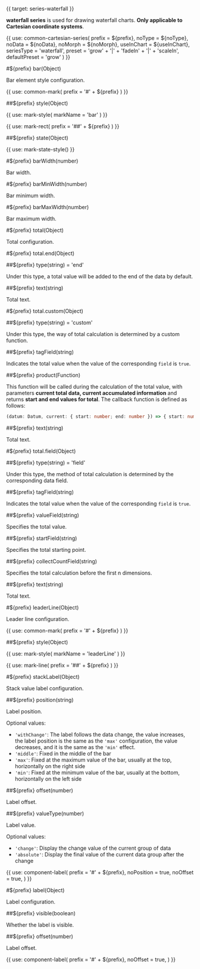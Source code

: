{{ target: series-waterfall }}

<!-- IWaterfallSeriesSpec -->

**waterfall series** is used for drawing waterfall charts. **Only applicable to Cartesian coordinate systems**.

{{ use: common-cartesian-series(
  prefix = ${prefix},
  noType = ${noType},
  noData = ${noData},
  noMorph = ${noMorph},
  useInChart = ${useInChart},
  seriesType = 'waterfall',
  preset = 'grow' + '|' + 'fadeIn' + '|' + 'scaleIn',
  defaultPreset = 'grow'
) }}

#${prefix} bar(Object)

Bar element style configuration.

{{ use: common-mark(
  prefix = '#' + ${prefix}
) }}

##${prefix} style(Object)

{{ use: mark-style(
  markName = 'bar'
) }}

{{ use: mark-rect(
  prefix = '##' + ${prefix}
) }}

##${prefix} state(Object)

{{ use: mark-state-style() }}

#${prefix} barWidth(number)

Bar width.

#${prefix} barMinWidth(number)

Bar minimum width.

#${prefix} barMaxWidth(number)

Bar maximum width.

#${prefix} total(Object)

Total configuration.

#${prefix} total.end(Object)

##${prefix} type(string) = 'end'

Under this type, a total value will be added to the end of the data by default.

##${prefix} text(string)

Total text.

#${prefix} total.custom(Object)

##${prefix} type(string) = 'custom'

Under this type, the way of total calculation is determined by a custom function.

##${prefix} tagField(string)

Indicates the total value when the value of the corresponding `field` is `true`.

##${prefix} product(Function)

This function will be called during the calculation of the total value, with parameters **current total data, current accumulated information** and returns **start and end values for total**. The callback function is defined as follows:

```ts
(datum: Datum, current: { start: number; end: number }) => { start: number; end: number };
```

##${prefix} text(string)

Total text.

#${prefix} total.field(Object)

##${prefix} type(string) = 'field'

Under this type, the method of total calculation is determined by the corresponding data field.

##${prefix} tagField(string)

Indicates the total value when the value of the corresponding `field` is `true`.

##${prefix} valueField(string)

Specifies the total value.

##${prefix} startField(string)

Specifies the total starting point.

##${prefix} collectCountField(string)

Specifies the total calculation before the first n dimensions.

##${prefix} text(string)

Total text.

#${prefix} leaderLine(Object)

Leader line configuration.

{{ use: common-mark(
  prefix = '#' + ${prefix}
) }}

##${prefix} style(Object)

{{ use: mark-style(
  markName = 'leaderLine'
) }}

{{ use: mark-line(
  prefix = '##' + ${prefix}
) }}

#${prefix} stackLabel(Object)

Stack value label configuration.

##${prefix} position(string)

Label position.

Optional values:
- `'withChange'`: The label follows the data change, the value increases, the label position is the same as the `'max'` configuration, the value decreases, and it is the same as the `'min'` effect.
- `'middle'`: Fixed in the middle of the bar
- `'max'`: Fixed at the maximum value of the bar, usually at the top, horizontally on the right side
- `'min'`: Fixed at the minimum value of the bar, usually at the bottom, horizontally on the left side

##${prefix} offset(number)

Label offset.

##${prefix} valueType(number)

Label value.

Optional values:
- `'change'`: Display the change value of the current group of data
- `'absolute'`: Display the final value of the current data group after the change

{{ use: component-label(
  prefix = '#' + ${prefix},
  noPosition = true,
  noOffset = true,
) }}

#${prefix} label(Object)

Label configuration.

##${prefix} visible(boolean)

Whether the label is visible.

##${prefix} offset(number)

Label offset.

{{ use: component-label(
  prefix = '#' + ${prefix},
  noOffset = true,
) }}